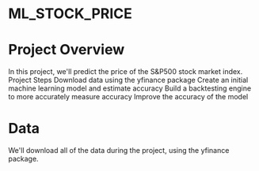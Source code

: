 # ML_STOCK_PRICE
# Project Overview
In this project, we'll predict the price of the S&P500 stock market index.
 Project Steps
Download data using the yfinance package
Create an initial machine learning model and estimate accuracy
Build a backtesting engine to more accurately measure accuracy
Improve the accuracy of the model
# Data
We'll download all of the data during the project, using the yfinance package.
